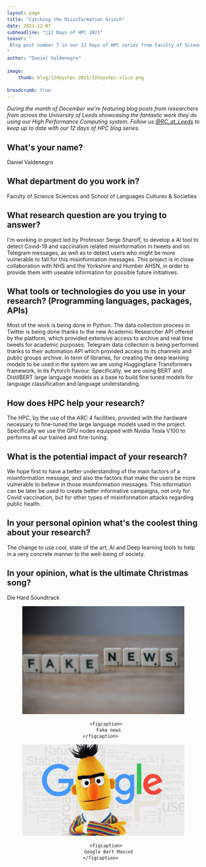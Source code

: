 ```yaml
---
layout: page
title: "Catching the Misinformation Grinch"
date: 2021-12-07
subheadline: "🎄12 Days of HPC 2021"
teaser: "
 Blog post number 7 in our 12 days of HPC series from Faculty of Science Sciences and School of Languages Cultures & Societies!
"
author: "Daniel Valdenegro"

image:
    thumb: blog/12dayshpc-2021/12dayshpc-slice.png

breadcrumb: true
---
```


_During the month of December we're featuring blog posts from researchers from across the University of Leeds showcasing the fantastic work they do using our High Performance Computing system. Follow us [@RC_at_Leeds](https://twitter.com/RC_at_leeds) to keep up to date with our 12 days of HPC blog series._

## What's your name?

Daniel Valdenegro

## What department do you work in?

Faculty of Science Sciences and School of Languages Cultures & Societies

## What research question are you trying to answer?

I'm working in project led by Professor Serge Sharoff, to develop a AI tool to detect Covid-19 and vaccination related misinformation in tweets and on Telegram messages, as well as to detect users who might be more vulnerable to fall for this misinformation messages. This project is in close collaboration with NHS and the Yorkshire and Humber AHSN, in order to provide them with useable information for possible future initiatives.

## What tools or technologies do you use in your research? (Programming languages, packages, APIs)

Most of the work is being done in Python. The data collection process in Twitter is being done thanks to the new Academic Researcher API offered by the platform, which provided extensive access to archive and real time tweets for academic purposes. Telegram data collection is being performed thanks to their automation API which provided access to its channels and public groups archive.
In term of libraries, for creating the deep learning models to be used in the system we are using Huggingface Transformers framework, in its Pytorch flavour. Specifically, we are using BERT and DistilBERT large language models as a base to build fine tuned models for language classification and language understanding.

## How does HPC help your research?

The HPC, by the use of the ARC 4 facilities, provided with the hardware necessary to fine-tuned the large language models used in the project. Specifically we use the GPU nodes equipped with Nvidia Tesla V100 to performs all our trained and fine-tuning.

## What is the potential impact of your research?

We hope first to have a better understanding of the main factors of a misinformation message, and also the factors that make the users be more vulnerable to believe in those misinformation messages. This information can be later be used to create better informative campaigns, not only for Covid vaccination, but for other types of misinformation attacks regarding public health.

## In your personal opinion what's the coolest thing about your research?

The change to use cool, state of the art, AI and Deep learning tools to help in a very concrete manner to the well-being of society.



## In your opinion, what is the ultimate Christmas song?

Die Hard Soundtrack






  


<figure>
<div class='column' style="text-align:center;">


  <div class='row'>
    <img src="/images/blog/12dayshpc-2021/pexels-joshua-miranda-3989901_Daniel_Valdenegro_Ib.jpg"
    alt="" />
    
      
      <figcaption>
        Fake news
      </figcaption>    
    
  </div>


  <div class='row'>
    <img src="/images/blog/12dayshpc-2021/bert-google-896x504_Daniel_Valdenegro_Ib.png"
    alt="" />
    
      
      <figcaption>
        Google Bert Mascot
      </figcaption>    
    
  </div>

</div>

</figure>
